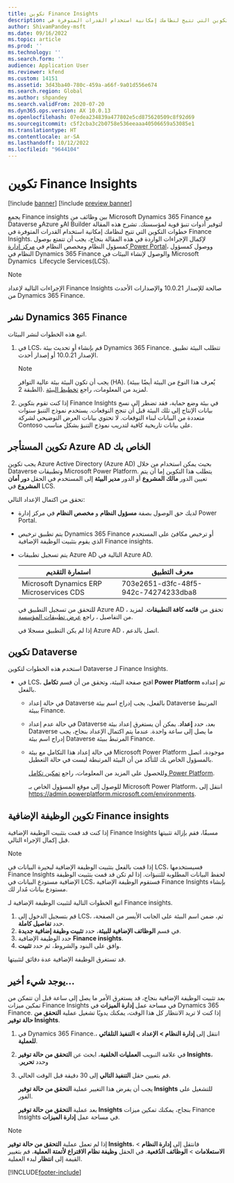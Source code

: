 ```yaml
---
title: تكوين Finance Insights
description: تشرح هذه المقالة خطوات التكوين التي تتيح لنظامك إمكانية استخدام القدرات المتوفرة في Finance Insights.
author: ShivamPandey-msft
ms.date: 09/16/2022
ms.topic: article
ms.prod: ''
ms.technology: ''
ms.search.form: ''
audience: Application User
ms.reviewer: kfend
ms.custom: 14151
ms.assetid: 3d43ba40-780c-459a-a66f-9a01d556e674
ms.search.region: Global
ms.author: shpandey
ms.search.validFrom: 2020-07-20
ms.dyn365.ops.version: AX 10.0.13
ms.openlocfilehash: 07edea234839a477802e5cd875620509c8f92d69
ms.sourcegitcommit: c5f2cba3c2b0758e536eeaaa40506659a53085e1
ms.translationtype: HT
ms.contentlocale: ar-SA
ms.lasthandoff: 10/12/2022
ms.locfileid: "9644104"
---
```

# <a name="configuration-for-finance-insights"></a>تكوين Finance Insights

[!include [banner](../includes/banner.md)]
[!include [preview banner](../includes/preview-banner.md)]

يجمع Finance insights بين وظائف من Microsoft Dynamics 365 Finance مع Dataverse وAzure وAI Builder لتوفير أدوات تنبؤ قوية لمؤسستك. تشرح هذه المقالة خطوات التكوين التي تتيح لنظامك إمكانية استخدام القدرات المتوفرة في Finance Insights. لإكمال الإجراءات الواردة في هذه المقالة بنجاح، يجب أن تتمتع بوصول كمسؤول النظام ومخصص النظام في [مركز إدارة Power Portal](https://admin.powerplatform.microsoft.com/)، ووصول كمسؤول النظام في Dynamics 365 Finance والوصول لإنشاء البيئات في Microsoft Dynamics ‎ Lifecycle Services‏(‏LCS‏)‎.

> [!NOTE]
> الإجراءات التالية لإعداد Finance Insights صالحة للإصدار 10.0.21 والإصدارات الأحدث من Dynamics 365 Finance.

## <a name="deploy-dynamics-365-finance"></a>نشر Dynamics 365 Finance

اتبع هذه الخطوات لنشر البيئات.

1. في LCS، قم بإنشاء أو تحديث بيئة Dynamics 365 Finance. تتطلب البيئة تطبيق الإصدار 10.0.21 أو إصدار أحدث.

    > [!NOTE]
    > يجب أن تكون البيئة بيئة عالية التوافر (HA). (يُعرف هذا النوع من البيئة أيضًا ببيئة الطبقة 2). لمزيد من المعلومات، راجع [تخطيط البيئة](/fin-ops-core/fin-ops/imp-lifecycle/environment-planning).

2. إذا كنت تقوم بتكوين Finance Insights في بيئة وضع حماية، فقد تضطر إلى نسخ بيانات الإنتاج إلى تلك البيئة قبل أن تنجح التوقعات. يستخدم نموذج التنبؤ سنوات متعددة من البيانات لبناء التوقعات. لا تحتوي بيانات العرض التوضيحي لشركة Contoso على بيانات تاريخية كافية لتدريب نموذج التنبؤ بشكل مناسب. 

## <a name="configure-your-azure-ad-tenant"></a>تكوين المستأجر Azure AD الخاص بك

يجب تكوين Azure Active Directory (Azure AD) بحيث يمكن استخدام من خلال Dataverse وتطبيقات Microsoft Power Platform. يتطلب هذا التكوين إما أن يتم تعيين الدور **مالك المشروع** أو الدور **مدير البيئة** إلى المستخدم في الحقل **دور أمان المشروع** في LCS.

تحقق من اكتمال الإعداد التالي:

- لديك حق الوصول بصفة **مسؤول النظام** و **مخصص النظام** في مركز إدارة Power Portal.
- يتم تطبيق ترخيص Dynamics 365 Finance أو ترخيص مكافئ على المستخدم الذي يقوم بتثبيت الوظيفة الإضافية Finance insights.
- يتم تسجيل تطبيقات Azure AD التالية في Azure AD.

    |  استمارة التقديم                             | معرف التطبيق                               |
    |------------------------------------------|--------------------------------------|
    | Microsoft Dynamics ERP Microservices CDS | 703e2651-d3fc-48f5-942c-74274233dba8 |

    للتحقق من تسجيل التطبيق في Azure AD ، تحقق من **قائمه كافة التطبيقات**. لمزيد من التفاصيل ، راجع [عرض تطبيقات المؤسسة](/azure/active-directory/manage-apps/view-applications-portal).
  
    إذا لم يكن التطبيق مسجلا في Azure AD ، اتصل بالدعم.
  
## <a name="configure-dataverse"></a>تكوين Dataverse

استخدم هذه الخطوات لتكوين Dataverse لـ Finance Insights.

- في LCS، افتح صفحة البيئة، وتحقق من أن قسم **تكامل Power Platform** تم إعداده بالفعل.

    - في حالة إعداد Dataverse بالفعل، يجب إدراج اسم بيئة Dataverse المرتبط ببيئة Finance.
    - في حالة عدم إعداد Dataverse بعد، حدد **إعداد**. يمكن أن يستغرق إعداد بيئة Dataverse ما يصل إلى ساعة واحدة. عندما يتم اكتمال الإعداد بنجاح، يجب إدراج اسم بيئة Dataverse المرتبط ببيئة Finance.
    - في حالة إعداد هذا التكامل مع بيئة Microsoft Power Platform موجودة، اتصل بالمسؤول الخاص بك للتأكد من أن البيئة المرتبطة ليست في حالة التعطيل.

        وللحصول على المزيد من المعلومات، راجع [تمكين تكامل Power Platform](../../fin-ops-core/dev-itpro/power-platform/enable-power-platform-integration.md). 

        للوصول إلى موقع المسؤول الخاص بـ Microsoft Power Platform، انتقل إلى <https://admin.powerplatform.microsoft.com/environments>.

## <a name="configure-the-finance-insights-add-in"></a>تكوين ‏الوظيفة الإضافية Finance insights

إذا كنت قد قمت بتثبيت الوظيفة الإضافية Finance Insights مسبقًا، فقم بإزالة تثبيتها قبل إكمال الإجراء التالي.

> [!NOTE]
> إذا قمت بالفعل بتثبيت الوظيفة الإضافية لبحيرة البيانات في LCS، فسيستخدمها Finance Insights لحفظ البيانات المطلوبة للتنبؤات. إذا لم تكن قد قمت بتثبيت الوظيفة الإضافية مستودع البيانات في LCS، فستقوم الوظيفة الإضافية Finance Insights بإنشاء مستودع بيانات مُدار لك.

اتبع الخطوات التالية لتثبيت الوظيفة الإضافية لـ Finance insights.

1. قم بتسجيل الدخول إلى LCS، ثم، ضمن اسم البيئة على الجانب الأيسر من الصفحة، حدد **تفاصيل كاملة**.
2. في قسم **الوظائف الإضافية للبيئة**، حدد **تثبيت وظيفة إضافية جديدة**.
3. حدد الوظيفة الإضافية **Finance insights**.
4. وافق على البنود والشروط، ثم حدد **تثبيت**.

قد تستغرق الوظيفة الإضافية عدة دقائق لتثبيتها.

## <a name="one-last-thing"></a>يوجد شيء أخير...

بعد تثبيت الوظيفة الإضافية بنجاح، قد يستغرق الأمر ما يصل إلى ساعة قبل أن تتمكن من تمكين ميزات Finance Insights في مساحة عمل **إدارة الميزات** في Dynamics 365 Finance. إذا كنت لا تريد الانتظار كل هذا الوقت، يمكنك يدويًا تشغيل عملية **التحقق من حالة توفير Insights**. 

1. في Dynamics 365 Finance.، انتقل إلى **إدارة النظام \> الإعداد \> التنفيذ التلقائي للعملية**.
2. في علامة التبويب **العمليات الخلفية**، ابحث عن **التحقق من حالة توفير Insights‬‏‫**، وحدد **تحرير**.
3. قم بتعيين حقل **التنفيذ التالي** إلى 30 دقيقة قبل الوقت الحالي.

   يجب أن يفرض هذا التغيير عملية **التحقق من حالة توفير Insights** للتشغيل على الفور.

   بعد عملية **التحقق من حالة توفير Insights** بنجاح، يمكنك تمكين ميزات Finance Insights في مساحة عمل **إدارة الميزات**.

> [!NOTE]
> إذا لم تعمل عملية **التحقق من حالة توفير Insights**، فانتقل إلى **إدارة النظام** > **الاستعلامات** > **الوظائف الدُفعية**. في الحقل **وظيفة نظام الاقتراع لأتمتة العملية**، قم بتغيير القيمة إلى **انتظار** لبدء العملية. 
> 
[!INCLUDE[footer-include](../../includes/footer-banner.md)]
